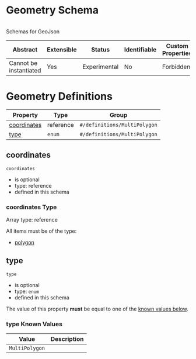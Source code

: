 
# Geometry Schema

```
```

Schemas for GeoJson

| Abstract | Extensible | Status | Identifiable | Custom Properties | Additional Properties | Defined In |
|----------|------------|--------|--------------|-------------------|-----------------------|------------|
| Cannot be instantiated | Yes | Experimental | No | Forbidden | Permitted | [geo.json](geo.json) |

# Geometry Definitions

| Property | Type | Group |
|----------|------|-------|
| [coordinates](#coordinates) | reference | `#/definitions/MultiPolygon` |
| [type](#type) | `enum` | `#/definitions/MultiPolygon` |

## coordinates


`coordinates`

* is optional
* type: reference
* defined in this schema

### coordinates Type


Array type: reference

All items must be of the type:

* [polygon](geo.md#/definitions/polygon)








## type


`type`

* is optional
* type: `enum`
* defined in this schema

The value of this property **must** be equal to one of the [known values below](#type-known-values).

### type Known Values
| Value | Description |
|-------|-------------|
| `MultiPolygon` |  |



